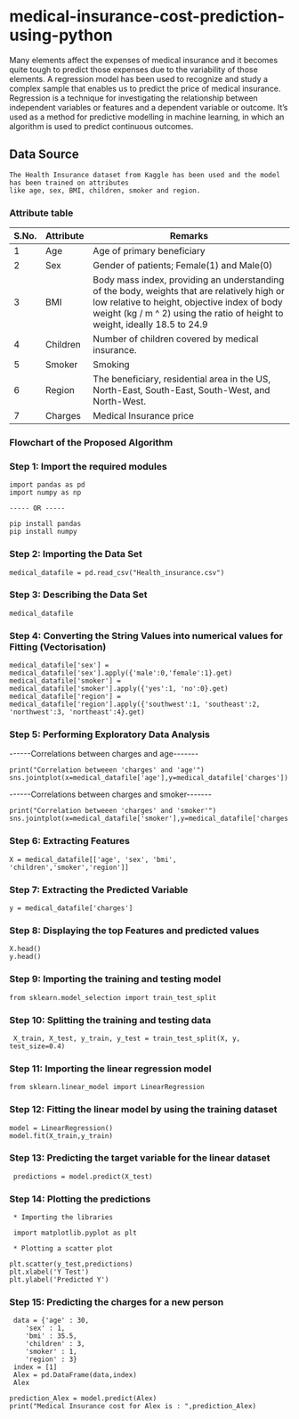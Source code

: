 # medical-insurance-cost-prediction-using-python

Many elements affect the expenses of medical insurance and it becomes quite tough to predict those expenses due to the variability of those elements. A regression model has been used to recognize and study a complex sample that enables us to predict the price of medical 
insurance.
Regression is a technique for  investigating the relationship between independent variables or features and a dependent variable or outcome. It’s used as a method for predictive modelling in machine learning, in which an algorithm is used to predict continuous outcomes.

## Data Source ##

    The Health Insurance dataset from Kaggle has been used and the model has been trained on attributes 
    like age, sex, BMI, children, smoker and region. 

### Attribute table ###

S.No. | Attribute | Remarks
------|-----------|--------
1 | Age | Age of primary beneficiary
2 | Sex | Gender of patients; Female(1) and Male(0)
3 | BMI | Body mass index, providing an understanding of the body, weights that are relatively high or low relative to height, objective index of body weight (kg / m ^ 2) using the ratio of height to weight, ideally 18.5 to 24.9
4 | Children | Number of children covered by medical insurance.
5 | Smoker | Smoking
6 | Region | The beneficiary, residential area in the US, North-East, South-East, South-West, and North-West.
7 | Charges | Medical Insurance price

### Flowchart of the Proposed Algorithm ###


### Step 1: Import the required modules ###

    import pandas as pd
    import numpy as np 
    
    ----- OR -----
    
    pip install pandas
    pip install numpy
 
### Step 2: Importing the Data Set ###

    medical_datafile = pd.read_csv("Health_insurance.csv")
   
### Step 3: Describing the Data Set ###  

    medical_datafile
    
### Step 4: Converting the String Values into numerical values for Fitting (Vectorisation) ###

    medical_datafile['sex'] = medical_datafile['sex'].apply({'male':0,'female':1}.get) 
    medical_datafile['smoker'] = medical_datafile['smoker'].apply({'yes':1, 'no':0}.get)
    medical_datafile['region'] = medical_datafile['region'].apply({'southwest':1, 'southeast':2, 'northwest':3, 'northeast':4}.get)
    
### Step 5: Performing Exploratory Data Analysis ###

------Correlations between charges and age-------

    print("Correlation betweeen 'charges' and 'age'")
    sns.jointplot(x=medical_datafile['age'],y=medical_datafile['charges'])
    
------Correlations between charges and smoker-------

    print("Correlation betweeen 'charges' and 'smoker'")
    sns.jointplot(x=medical_datafile['smoker'],y=medical_datafile['charges'])
    
### Step 6: Extracting Features ###

    X = medical_datafile[['age', 'sex', 'bmi', 'children','smoker','region']]
    
### Step 7: Extracting the Predicted Variable ###

    y = medical_datafile['charges']

### Step 8: Displaying the top Features and predicted values ###
    
    X.head()
    y.head()
    
### Step 9: Importing the training and testing model ###

    from sklearn.model_selection import train_test_split

### Step 10: Splitting the training and testing data ###
     
     X_train, X_test, y_train, y_test = train_test_split(X, y, test_size=0.4)
     
### Step 11: Importing the linear regression model ###

    from sklearn.linear_model import LinearRegression
    
### Step 12: Fitting the linear model by using the training dataset ###
    
    model = LinearRegression()
    model.fit(X_train,y_train)
    
### Step 13: Predicting the target variable for the linear dataset ###
    
     predictions = model.predict(X_test)
     
### Step 14: Plotting the predictions ###

     * Importing the libraries  
     
     import matplotlib.pyplot as plt
     
     * Plotting a scatter plot
     
    plt.scatter(y_test,predictions)
    plt.xlabel('Y Test')
    plt.ylabel('Predicted Y')

### Step 15: Predicting the charges for a new person ###

     data = {'age' : 30,
        'sex' : 1,
        'bmi' : 35.5,
        'children' : 3,
        'smoker' : 1,
        'region' : 3}
     index = [1]
     Alex = pd.DataFrame(data,index)
     Alex

    prediction_Alex = model.predict(Alex)
    print("Medical Insurance cost for Alex is : ",prediction_Alex)
